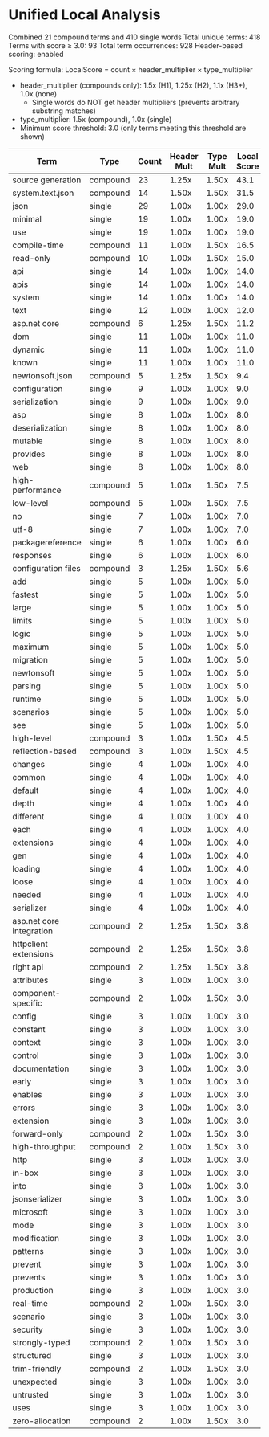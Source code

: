 # Unified Local Analysis

Combined 21 compound terms and 410 single words
Total unique terms: 418
Terms with score ≥ 3.0: 93
Total term occurrences: 928
Header-based scoring: enabled

Scoring formula: LocalScore = count × header_multiplier × type_multiplier
- header_multiplier (compounds only): 1.5x (H1), 1.25x (H2), 1.1x (H3+), 1.0x (none)
  - Single words do NOT get header multipliers (prevents arbitrary substring matches)
- type_multiplier: 1.5x (compound), 1.0x (single)
- Minimum score threshold: 3.0 (only terms meeting this threshold are shown)

| Term | Type | Count | Header Mult | Type Mult | Local Score |
|------|------|-------|-------------|-----------|-------------|
| source generation | compound | 23 | 1.25x | 1.50x | 43.1 |
| system.text.json | compound | 14 | 1.50x | 1.50x | 31.5 |
| json | single | 29 | 1.00x | 1.00x | 29.0 |
| minimal | single | 19 | 1.00x | 1.00x | 19.0 |
| use | single | 19 | 1.00x | 1.00x | 19.0 |
| compile-time | compound | 11 | 1.00x | 1.50x | 16.5 |
| read-only | compound | 10 | 1.00x | 1.50x | 15.0 |
| api | single | 14 | 1.00x | 1.00x | 14.0 |
| apis | single | 14 | 1.00x | 1.00x | 14.0 |
| system | single | 14 | 1.00x | 1.00x | 14.0 |
| text | single | 12 | 1.00x | 1.00x | 12.0 |
| asp.net core | compound | 6 | 1.25x | 1.50x | 11.2 |
| dom | single | 11 | 1.00x | 1.00x | 11.0 |
| dynamic | single | 11 | 1.00x | 1.00x | 11.0 |
| known | single | 11 | 1.00x | 1.00x | 11.0 |
| newtonsoft.json | compound | 5 | 1.25x | 1.50x | 9.4 |
| configuration | single | 9 | 1.00x | 1.00x | 9.0 |
| serialization | single | 9 | 1.00x | 1.00x | 9.0 |
| asp | single | 8 | 1.00x | 1.00x | 8.0 |
| deserialization | single | 8 | 1.00x | 1.00x | 8.0 |
| mutable | single | 8 | 1.00x | 1.00x | 8.0 |
| provides | single | 8 | 1.00x | 1.00x | 8.0 |
| web | single | 8 | 1.00x | 1.00x | 8.0 |
| high-performance | compound | 5 | 1.00x | 1.50x | 7.5 |
| low-level | compound | 5 | 1.00x | 1.50x | 7.5 |
| no | single | 7 | 1.00x | 1.00x | 7.0 |
| utf-8 | single | 7 | 1.00x | 1.00x | 7.0 |
| packagereference | single | 6 | 1.00x | 1.00x | 6.0 |
| responses | single | 6 | 1.00x | 1.00x | 6.0 |
| configuration files | compound | 3 | 1.25x | 1.50x | 5.6 |
| add | single | 5 | 1.00x | 1.00x | 5.0 |
| fastest | single | 5 | 1.00x | 1.00x | 5.0 |
| large | single | 5 | 1.00x | 1.00x | 5.0 |
| limits | single | 5 | 1.00x | 1.00x | 5.0 |
| logic | single | 5 | 1.00x | 1.00x | 5.0 |
| maximum | single | 5 | 1.00x | 1.00x | 5.0 |
| migration | single | 5 | 1.00x | 1.00x | 5.0 |
| newtonsoft | single | 5 | 1.00x | 1.00x | 5.0 |
| parsing | single | 5 | 1.00x | 1.00x | 5.0 |
| runtime | single | 5 | 1.00x | 1.00x | 5.0 |
| scenarios | single | 5 | 1.00x | 1.00x | 5.0 |
| see | single | 5 | 1.00x | 1.00x | 5.0 |
| high-level | compound | 3 | 1.00x | 1.50x | 4.5 |
| reflection-based | compound | 3 | 1.00x | 1.50x | 4.5 |
| changes | single | 4 | 1.00x | 1.00x | 4.0 |
| common | single | 4 | 1.00x | 1.00x | 4.0 |
| default | single | 4 | 1.00x | 1.00x | 4.0 |
| depth | single | 4 | 1.00x | 1.00x | 4.0 |
| different | single | 4 | 1.00x | 1.00x | 4.0 |
| each | single | 4 | 1.00x | 1.00x | 4.0 |
| extensions | single | 4 | 1.00x | 1.00x | 4.0 |
| gen | single | 4 | 1.00x | 1.00x | 4.0 |
| loading | single | 4 | 1.00x | 1.00x | 4.0 |
| loose | single | 4 | 1.00x | 1.00x | 4.0 |
| needed | single | 4 | 1.00x | 1.00x | 4.0 |
| serializer | single | 4 | 1.00x | 1.00x | 4.0 |
| asp.net core integration | compound | 2 | 1.25x | 1.50x | 3.8 |
| httpclient extensions | compound | 2 | 1.25x | 1.50x | 3.8 |
| right api | compound | 2 | 1.25x | 1.50x | 3.8 |
| attributes | single | 3 | 1.00x | 1.00x | 3.0 |
| component-specific | compound | 2 | 1.00x | 1.50x | 3.0 |
| config | single | 3 | 1.00x | 1.00x | 3.0 |
| constant | single | 3 | 1.00x | 1.00x | 3.0 |
| context | single | 3 | 1.00x | 1.00x | 3.0 |
| control | single | 3 | 1.00x | 1.00x | 3.0 |
| documentation | single | 3 | 1.00x | 1.00x | 3.0 |
| early | single | 3 | 1.00x | 1.00x | 3.0 |
| enables | single | 3 | 1.00x | 1.00x | 3.0 |
| errors | single | 3 | 1.00x | 1.00x | 3.0 |
| extension | single | 3 | 1.00x | 1.00x | 3.0 |
| forward-only | compound | 2 | 1.00x | 1.50x | 3.0 |
| high-throughput | compound | 2 | 1.00x | 1.50x | 3.0 |
| http | single | 3 | 1.00x | 1.00x | 3.0 |
| in-box | single | 3 | 1.00x | 1.00x | 3.0 |
| into | single | 3 | 1.00x | 1.00x | 3.0 |
| jsonserializer | single | 3 | 1.00x | 1.00x | 3.0 |
| microsoft | single | 3 | 1.00x | 1.00x | 3.0 |
| mode | single | 3 | 1.00x | 1.00x | 3.0 |
| modification | single | 3 | 1.00x | 1.00x | 3.0 |
| patterns | single | 3 | 1.00x | 1.00x | 3.0 |
| prevent | single | 3 | 1.00x | 1.00x | 3.0 |
| prevents | single | 3 | 1.00x | 1.00x | 3.0 |
| production | single | 3 | 1.00x | 1.00x | 3.0 |
| real-time | compound | 2 | 1.00x | 1.50x | 3.0 |
| scenario | single | 3 | 1.00x | 1.00x | 3.0 |
| security | single | 3 | 1.00x | 1.00x | 3.0 |
| strongly-typed | compound | 2 | 1.00x | 1.50x | 3.0 |
| structured | single | 3 | 1.00x | 1.00x | 3.0 |
| trim-friendly | compound | 2 | 1.00x | 1.50x | 3.0 |
| unexpected | single | 3 | 1.00x | 1.00x | 3.0 |
| untrusted | single | 3 | 1.00x | 1.00x | 3.0 |
| uses | single | 3 | 1.00x | 1.00x | 3.0 |
| zero-allocation | compound | 2 | 1.00x | 1.50x | 3.0 |
